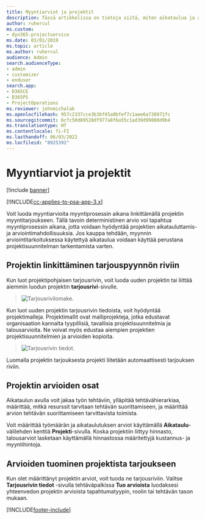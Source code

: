 ```yaml
---
title: Myyntiarviot ja projektit
description: Tässä artikkelissa on tietoja siitä, miten aikataulua ja arvioita voidaan hyödyntää myyntiprosessissa.
author: ruhercul
ms.custom:
- dyn365-projectservice
ms.date: 03/01/2019
ms.topic: article
ms.author: ruhercul
audience: Admin
search.audienceType:
- admin
- customizer
- enduser
search.app:
- D365CE
- D365PS
- ProjectOperations
ms.reviewer: johnmichalak
ms.openlocfilehash: 957c2337cce3b3bf65a0bfef7c1aee6a730971fc
ms.sourcegitcommit: 6cfc50d89528df977a8f6a55c1ad39d99800d9b4
ms.translationtype: HT
ms.contentlocale: fi-FI
ms.lasthandoff: 06/03/2022
ms.locfileid: "8925392"
---
```

# <a name="sales-estimates-and-projects"></a>Myyntiarviot ja projektit

[!include [banner](../includes/psa-now-project-operations.md)]

[!INCLUDE[cc-applies-to-psa-app-3.x](../includes/cc-applies-to-psa-app-3x.md)]

Voit luoda myyntiarvioita myyntiprosessin aikana linkittämällä projektin myyntitarjoukseen. Tällä tavoin deterministinen arvio voi tapahtua myyntiprosessin aikana, jotta voidaan hyödyntää projektien aikatauluttamis- ja arviointimahdollisuuksia. Jos kauppa tehdään, myynnin arviointitarkoituksessa käytettyä aikataulua voidaan käyttää perustana projektisuunnitelman tarkentamista varten.

## <a name="linking-a-project-to-a-quote-line"></a>Projektin linkittäminen tarjouspyynnön riviin

Kun luot projektipohjaisen tarjousrivin, voit luoda uuden projektin tai liittää aiemmin luodun projektin **tarjousrivi**-sivulle. 

> ![Tarjousrivilomake.](media/project-8.png)
 
Kun luot uuden projektin tarjousrivin tiedoista, voit hyödyntää projektimalleja. Projektimallit ovat malliprojekteja, jotka edustavat organisaation kannalta tyypillisiä, tavallisia projektisuunnitelmia ja talousarvioita. Ne voivat myös edustaa aiempien projektien projektisuunnitelmien ja arvioiden kopioita.

> ![Tarjousrivin tiedot.](media/project-9.png)
  
Luomalla projektin tarjouksesta projekti liitetään automaattisesti tarjouksen riviin.

## <a name="components-of-estimates-in-a-project"></a>Projektin arvioiden osat

Aikataulun avulla voit jakaa työn tehtäviin, ylläpitää tehtävähierarkiaa, määrittää, mitkä resurssit tarvitaan tehtävän suorittamiseen, ja määrittää arvion tehtävän suorittamiseen tarvittavista toimista.

Voit määrittää työmäärän ja aikataulutuksen arviot käyttämällä **Aikataulu**-välilehden kenttiä **Projekti**-sivulla. Koska projektiin liittyy hinnasto, talousarviot lasketaan käyttämällä hinnastossa määritettyjä kustannus- ja myyntihintoja.

## <a name="importing-estimates-from-a-project-into-a-quote"></a>Arvioiden tuominen projektista tarjoukseen

Kun olet määrittänyt projektin arviot, voit tuoda ne tarjousriviin. Valitse **Tarjousrivin tiedot** -sivulla tehtäväpalkissa **Tuo arvioista** luodaksesi yhteenvedon projektin arvioista tapahtumatyypin, roolin tai tehtävän tason mukaan.


[!INCLUDE[footer-include](../includes/footer-banner.md)]
